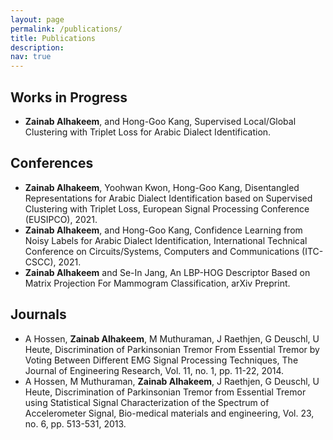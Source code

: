 ```yaml
---
layout: page
permalink: /publications/
title: Publications
description: 
nav: true
---
```


## Works in Progress

- **Zainab Alhakeem**, and Hong-Goo Kang, Supervised Local/Global Clustering with Triplet Loss for Arabic Dialect Identification.


## Conferences

- **Zainab Alhakeem**, Yoohwan Kwon, Hong-Goo Kang, Disentangled Representations for Arabic Dialect Identification based on Supervised Clustering with Triplet Loss, European Signal Processing Conference (EUSIPCO), 2021.
- **Zainab Alhakeem**, and Hong-Goo Kang, Confidence Learning from Noisy Labels for Arabic Dialect Identification, International Technical Conference on Circuits/Systems, Computers and Communications (ITC-CSCC), 2021.
- **Zainab Alhakeem** and Se-In Jang, An LBP-HOG Descriptor Based on Matrix Projection For Mammogram Classification, arXiv Preprint.


## Journals

-  A Hossen, **Zainab Alhakeem**, M Muthuraman, J Raethjen, G Deuschl, U Heute, Discrimination of Parkinsonian Tremor From Essential Tremor by Voting Between Different EMG Signal Processing Techniques, The Journal of Engineering Research, Vol. 11, no. 1, pp. 11-22, 2014.
- A Hossen, M Muthuraman, **Zainab Alhakeem**, J Raethjen, G Deuschl, U Heute, Discrimination of Parkinsonian Tremor from Essential Tremor using Statistical Signal Characterization of the Spectrum of Accelerometer Signal, Bio-medical materials and engineering, Vol. 23, no. 6, pp. 513-531, 2013. 

